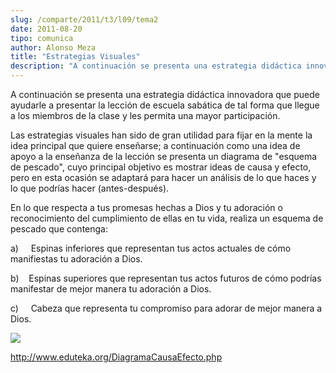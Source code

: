 ```yaml
---
slug: /comparte/2011/t3/l09/tema2
date: 2011-08-20
tipo: comunica
author: Alonso Meza
title: "Estrategias Visuales"
description: "A continuación se presenta una estrategia didáctica innovadora que puede  ayudarle a presentar la lección de escuela sabática de tal forma que llegue a  los miembros de la clase y les permita una mayor participación."
---
```


A continuación se presenta una estrategia didáctica innovadora que puede ayudarle a presentar la lección de escuela sabática de tal forma que llegue a los miembros de la clase y les permita una mayor participación.

Las estrategias visuales han sido de gran utilidad para fijar en la mente la idea principal que quiere enseñarse; a continuación como una idea de apoyo a la enseñanza de la lección se presenta un diagrama de "esquema de pescado", cuyo principal objetivo es mostrar ideas de causa y efecto, pero en esta ocasión se adaptará para hacer un análisis de lo que haces y lo que podrías hacer (antes-después).

En lo que respecta a tus promesas hechas a Dios y tu adoración o reconocimiento del cumplimiento de ellas en tu vida, realiza un esquema de pescado que contenga:

a)     Espinas inferiores que representan tus actos actuales de cómo manifiestas tu adoración a Dios.

b)    Espinas superiores que representan tus actos futuros de cómo podrías manifestar de mejor manera tu adoración a Dios.

c)     Cabeza que representa tu compromiso para adorar de mejor manera a Dios.

![](file://localhost/Users/jdmr/Library/Caches/TemporaryItems/msoclip/0/clip_image001.png)

http://www.eduteka.org/DiagramaCausaEfecto.php
